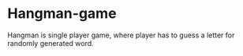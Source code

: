 # Hangman-game
Hangman is single player game, where player has to guess a letter for randomly generated word.  

